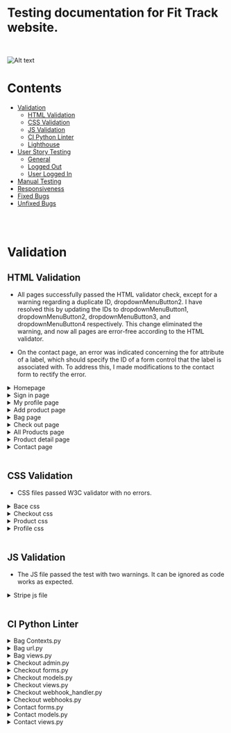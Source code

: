 
# Testing documentation for Fit Track website.
<br>

![Alt text](docs/readme/homepage.png)

# Contents

* [Validation](#validation)
    * [HTML Validation](#html-validation)
    * [CSS Validation](#css-validation)
    * [JS Validation](#js-validation)
    * [CI Python Linter](#ci-python-linter)
    * [Lighthouse](#lighthouse)
* [User Story Testing](#user-story-testing)
    * [General](#general)
    * [Logged Out](#logged-out)
    * [User Logged In](#user-logged-in)
* [Manual Testing](#manual-testing)
* [Responsiveness](#responsiveness)
* [Fixed Bugs](#fixed-bugs)
* [Unfixed Bugs](#unfixed-bugs)

<br><br>

# Validation

## HTML Validation

* All pages successfully passed the HTML validator check, except for a warning regarding a duplicate ID, dropdownMenuButton2. I have resolved this by updating the IDs to dropdownMenuButton1, dropdownMenuButton2, dropdownMenuButton3, and dropdownMenuButton4 respectively. This change eliminated the warning, and now all pages are error-free according to the HTML validator.

* On the contact page, an error was indicated concerning the for attribute of a label, which should specify the ID of a form control that the label is associated with. To address this, I made modifications to the contact form to rectify the error.

<details>
<summary>Homepage</summary>
<br>

![Alt text](docs/validation-images/homepage.png)
</details>

<details>
<summary> Sign in page </summary>
<br>

![Alt text](docs/validation-images/sign-in.png)
</details>


<details>
<summary> My profile page </summary>
<br>

![Alt text](docs/validation-images/my-profile.png)
</details>

<details>
<summary> Add product page </summary>
<br>

![Alt text](docs/validation-images/add-product.png)
</details>

<details>
<summary> Bag page </summary>
<br>

![Alt text](docs/validation-images/bag.png)
</details>

<details>
<summary> Check out page </summary>
<br>

![Alt text](docs/validation-images/checkout.png)
</details>

<details>
<summary>All Products page </summary>
<br>

![Alt text](docs/validation-images/all-products.png)
</details>

<details>
<summary>Product detail page </summary>
<br>
![Alt text](docs/validation-images/product-detail.png)
</details>
<details>
<summary> Contact page </summary>
<br>
![Alt text](docs/validation-images/contact.png)
</details>

<br>

## CSS Validation

* CSS files passed W3C validator with no errors.

<details>
<summary> Bace css </summary>
<br>

![Alt text](docs/validation-images/base-css.png)
</details>

<details>
<summary> Checkout css </summary>
<br>

![Alt text](docs/validation-images/checkout-css.png)
</details>

<details>
<summary> Product css </summary>
<br>

![Alt text](docs/validation-images/product-css.png)
</details>

<details>
<summary> Profile css </summary>
<br>

![Alt text](docs/validation-images/profile-css.png)
</details>

<br>

## JS Validation

* The JS file passed the test with two warnings. It can be ignored as code works as expected.

<details>
<summary> Stripe js file </summary>
<br>

![Alt text](docs/validation-images/js-validator.png)
</details>
<br>

## CI Python Linter

<details>
<summary> Bag Contexts.py  </summary>
<br>

![Alt text](docs/validation-images/bag-content.png)
</details>

<details>
<summary> Bag url.py  </summary>
<br>

![Alt text](docs/validation-images/bar-url.png)
</details>

<details>
<summary> Bag views.py  </summary>
<br>

![Alt text](docs/validation-images/bag-view.png)
</details>

<details>
<summary> Checkout admin.py  </summary>
<br>

![Alt text](docs/validation-images/checkout-admin.png)
</details>

<details>
<summary> Checkout forms.py  </summary>
<br>

![Alt text](docs/validation-images/checkout-form.png)
</details>

<details>
<summary> Checkout models.py  </summary>
<br>

![Alt text](docs/validation-images/checkout-model.png)
</details>

<details>
<summary> Checkout views.py  </summary>
<br>

![Alt text](docs/validation-images/checkout-view.png)
</details>

<details>
<summary> Checkout webhook_handler.py  </summary>
<br>

![Alt text](docs/validation-images/webhook-handler.png)
</details>
<details>
<summary> Checkout webhooks.py  </summary>
<br>

![Alt text](docs/validation-images/webhook.png)
</details>

</details>
<details>
<summary> Contact forms.py  </summary>
<br>

![Alt text](docs/validation-images/contact-form.png)
</details>

<details>
<summary> Contact models.py  </summary>
<br>

![Alt text](docs/validation-images/contact-model.png)
</details>

<details>
<summary> Contact views.py  </summary>
<br>

![Alt text](docs/validation-images/contact-view.png)
</details>